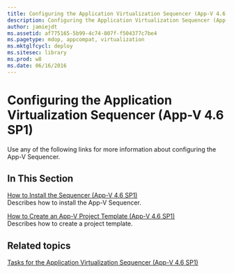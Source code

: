 ```yaml
---
title: Configuring the Application Virtualization Sequencer (App-V 4.6 SP1)
description: Configuring the Application Virtualization Sequencer (App-V 4.6 SP1)
author: jamiejdt
ms.assetid: af775165-5b99-4c74-807f-f504377c7be4
ms.pagetype: mdop, appcompat, virtualization
ms.mktglfcycl: deploy
ms.sitesec: library
ms.prod: w8
ms.date: 06/16/2016
---
```



# Configuring the Application Virtualization Sequencer (App-V 4.6 SP1)


Use any of the following links for more information about configuring the App-V Sequencer.

## In This Section


<a href="" id="how-to-install-the-sequencer---app-v-4-6-sp1-"></a>[How to Install the Sequencer (App-V 4.6 SP1)](how-to-install-the-sequencer---app-v-46-sp1-.md)  
Describes how to install the App-V Sequencer.

<a href="" id="how-to-create-an-app-v-project-template--app-v-4-6-sp1-"></a>[How to Create an App-V Project Template (App-V 4.6 SP1)](how-to-create-an-app-v-project-template--app-v-46-sp1-.md)  
Describes how to create a project template.

## Related topics


[Tasks for the Application Virtualization Sequencer (App-V 4.6 SP1)](tasks-for-the-application-virtualization-sequencer--app-v-46-sp1-.md)

 

 





